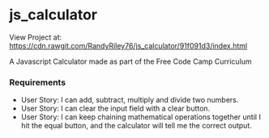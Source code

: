 # js_calculator

View Project at: https://cdn.rawgit.com/RandyRiley76/js_calculator/91f091d3/index.html

A Javascript Calculator made as part of the Free Code Camp Curriculum

<h3>Requirements</h3>
<ul>
<li>User Story: I can add, subtract, multiply and divide two numbers.</li>
<li>User Story: I can clear the input field with a clear button.</li>
<li>User Story: I can keep chaining mathematical operations together until I hit the equal button, and the calculator will tell me the correct output.</li>
</ul>
